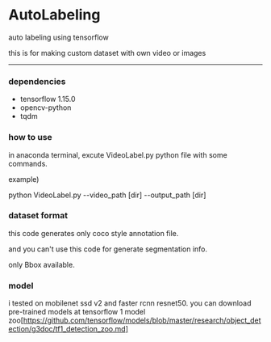 # AutoLabeling
auto labeling using tensorflow

this is for making custom dataset with own video or images
- - -

### dependencies
- tensorflow 1.15.0
- opencv-python
- tqdm


### how to use
in anaconda terminal, excute VideoLabel.py python file with some commands.

example)

python VideoLabel.py --video_path [dir] --output_path [dir]
  
  
### dataset format
this code generates only coco style annotation file.

and you can't use this code for generate segmentation info.

only Bbox available.



### model
i tested on mobilenet ssd v2 and faster rcnn resnet50. you can download pre-trained models at tensorflow 1 model zoo[https://github.com/tensorflow/models/blob/master/research/object_detection/g3doc/tf1_detection_zoo.md]
